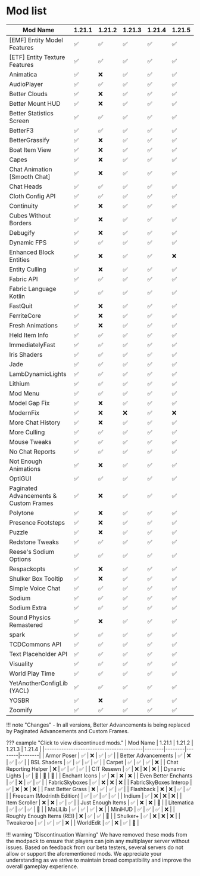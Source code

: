# Mod list

| Mod Name                                | 1.21.1 | 1.21.2 | 1.21.3 | 1.21.4 | 1.21.5 | 1.21.6 | 1.21.7 |
|-----------------------------------------|--------|--------|--------|--------|--------|--------|--------|
| [EMF] Entity Model Features             | ✅     | ✅     | ✅     | ✅     | ✅     | ✅     | ✅     |
| [ETF] Entity Texture Features           | ✅     | ✅     | ✅     | ✅     | ✅     | ✅     | ✅     |
| Animatica                               | ✅     | ❌     | ✅     | ✅     | ✅     | ✅     | ✅     |
| AudioPlayer                             | ✅     | ✅     | ✅     | ✅     | ✅     | ✅     | ✅     |
| Better Clouds                           | ✅     | ❌     | ✅     | ✅     | ✅     | ✅     | ✅     |
| Better Mount HUD                        | ✅     | ❌     | ✅     | ✅     | ✅     | ✅     | ✅     |
| Better Statistics Screen                | ✅     | ✅     | ✅     | ✅     | ✅     | ✅     | ✅     |
| BetterF3                                | ✅     | ✅     | ✅     | ✅     | ✅     | ✅     | ✅     |
| BetterGrassify                          | ✅     | ❌     | ✅     | ✅     | ✅     | ✅     | ✅     |
| Boat Item View                          | ✅     | ❌     | ✅     | ✅     | ✅     | ✅     | ✅     |
| Capes                                   | ✅     | ❌     | ✅     | ✅     | ✅     | ✅     | ✅     |
| Chat Animation [Smooth Chat]            | ✅     | ❌     | ✅     | ✅     | ✅     | ✅     | ✅     |
| Chat Heads                              | ✅     | ✅     | ✅     | ✅     | ✅     | ✅     | ✅     |
| Cloth Config API                        | ✅     | ✅     | ✅     | ✅     | ✅     | ✅     | ✅     |
| Continuity                              | ✅     | ❌     | ✅     | ✅     | ✅     | ❌     | ✅     |
| Cubes Without Borders                   | ✅     | ❌     | ✅     | ✅     | ✅     | ✅     | ✅     |
| Debugify                                | ✅     | ❌     | ✅     | ✅     | ✅     | ❌     | ✅     |
| Dynamic FPS                             | ✅     | ✅     | ✅     | ✅     | ✅     | ✅     | ✅     |
| Enhanced Block Entities                 | ✅     | ❌     | ✅     | ✅     | ❌     | ❌     | ❌     |
| Entity Culling                          | ✅     | ❌     | ✅     | ✅     | ✅     | ✅     | ✅     |
| Fabric API                              | ✅     | ✅     | ✅     | ✅     | ✅     | ✅     | ✅     |
| Fabric Language Kotlin                  | ✅     | ✅     | ✅     | ✅     | ✅     | ✅     | ✅     |
| FastQuit                                | ✅     | ❌     | ✅     | ✅     | ✅     | ✅     | ✅     |
| FerriteCore                             | ✅     | ❌     | ✅     | ✅     | ✅     | ✅     | ✅     |
| Fresh Animations                        | ✅     | ❌     | ✅     | ✅     | ✅     | ✅     | ✅     |
| Held Item Info                          | ✅     | ✅     | ✅     | ✅     | ✅     | ✅     | ✅     |
| ImmediatelyFast                         | ✅     | ✅     | ✅     | ✅     | ✅     | ✅     | ✅     |
| Iris Shaders                            | ✅     | ✅     | ✅     | ✅     | ✅     | ✅     | ✅     |
| Jade                                    | ✅     | ✅     | ✅     | ✅     | ✅     | ✅     | ✅     |
| LambDynamicLights                       | ✅     | ✅     | ✅     | ✅     | ✅     | ✅     | ✅     |
| Lithium                                 | ✅     | ✅     | ✅     | ✅     | ✅     | ✅     | ✅     |
| Mod Menu                                | ✅     | ✅     | ✅     | ✅     | ✅     | ✅     | ✅     |
| Model Gap Fix                           | ✅     | ❌     | ✅     | ✅     | ✅     | ✅     | ✅     |
| ModernFix                               | ✅     | ❌     | ❌     | ✅     | ❌     | ❌     | ❌     |
| More Chat History                       | ✅     | ❌     | ✅     | ✅     | ✅     | ✅     | ✅     |
| More Culling                            | ✅     | ✅     | ✅     | ✅     | ✅     | ✅     | ✅     |
| Mouse Tweaks                            | ✅     | ✅     | ✅     | ✅     | ✅     | ✅     | ✅     |
| No Chat Reports                         | ✅     | ✅     | ✅     | ✅     | ✅     | ✅     | ✅     |
| Not Enough Animations                   | ✅     | ❌     | ✅     | ✅     | ✅     | ✅     | ✅     |
| OptiGUI                                 | ✅     | ✅     | ✅     | ✅     | ✅     | ✅     | ✅     |
| Paginated Advancements & Custom Frames  | ✅     | ❌     | ✅     | ✅     | ✅     | ✅     | ✅     |
| Polytone                                | ✅     | ❌     | ✅     | ✅     | ✅     | ❌     | ❌     |
| Presence Footsteps                      | ✅     | ❌     | ✅     | ✅     | ✅     | ❌     | ❌     |
| Puzzle                                  | ✅     | ❌     | ✅     | ✅     | ✅     | ✅     | ✅     |
| Redstone Tweaks                         | ✅     | ✅     | ✅     | ✅     | ✅     | ✅     | ✅     |
| Reese's Sodium Options                  | ✅     | ✅     | ✅     | ✅     | ✅     | ✅     | ✅     |
| Respackopts                             | ✅     | ❌     | ✅     | ✅     | ✅     | ✅     | ✅     |
| Shulker Box Tooltip                     | ✅     | ❌     | ✅     | ✅     | ✅     | ✅     | ✅     |
| Simple Voice Chat                       | ✅     | ✅     | ✅     | ✅     | ✅     | ✅     | ✅     |
| Sodium                                  | ✅     | ✅     | ✅     | ✅     | ✅     | ✅     | ✅     |
| Sodium Extra                            | ✅     | ✅     | ✅     | ✅     | ✅     | ✅     | ✅     |
| Sound Physics Remastered                | ✅     | ❌     | ✅     | ✅     | ✅     | ✅     | ✅     |
| spark                                   | ✅     | ✅     | ✅     | ✅     | ✅     | ✅     | ✅     |
| TCDCommons API                          | ✅     | ✅     | ✅     | ✅     | ✅     | ✅     | ✅     |
| Text Placeholder API                    | ✅     | ✅     | ✅     | ✅     | ✅     | ✅     | ✅     |
| Visuality                               | ✅     | ✅     | ✅     | ✅     | ✅     | ✅     | ✅     |
| World Play Time                         | ✅     | ✅     | ✅     | ✅     | ✅     | ❌     | ❌     |
| YetAnotherConfigLib (YACL)              | ✅     | ✅     | ✅     | ✅     | ✅     | ✅     | ✅     |
| YOSBR                                   | ✅     | ❌     | ✅     | ✅     | ✅     | ✅     | ✅     |
| Zoomify                                 | ✅     | ✅     | ✅     | ✅     | ✅     | ✅     | ✅     |

!!! note "Changes"
    - In all versions, Better Advancements is being replaced by Paginated Advancements and Custom Frames.

??? example "Click to view discontinued mods."
    | Mod Name                                | 1.21.1 | 1.21.2 | 1.21.3 | 1.21.4 |
    |-----------------------------------------|--------|--------|--------|--------|
    | Armor Poser                             | ✅     | ❌     | ✅     | ✅     |
    | Better Advancements                     | ✅     | ❌     | ✅     | ✅     |
    | BSL Shaders                             | ✅     | ✅     | ✅     | ✅     |
    | Carpet                                  | ✅     | ✅     | ✅     | ❌     |
    | Chat Reporting Helper                  | ❌     | ✅     | ✅     | ✅     |
    | CIT Resewn                              | ✅     | ❌     | ❌     | ❌     |
    | Dynamic Lights                          | ✅     | 🛑     | 🛑     | 🛑     |
    | Enchant Icons                           | ✅     | ❌     | ❌     | ❌     |
    | Even Better Enchants                   | ✅     | ❌     | ✅     | ✅     |
    | FabricSkyboxes                         | ✅     | ❌     | ❌     | ❌     |
    | FabricSkyBoxes Interop                 | ✅     | ❌     | ❌     | ❌     |
    | Fast Better Grass                      | ❌     | ✅     | ✅     | ✅     |
    | Flashback                               | ❌     | ❌     | ✅     | ✅     |
    | Freecam (Modrinth Edition)             | ✅     | ✅     | ✅     | ✅     |
    | Indium                                  | ✅     | ❌     | ❌     | ❌     |
    | Item Scroller                            | ❌     | ❌     | ✅     | ✅     |
    | Just Enough Items                      | ✅     | ❌     | ❌     | 🛑     |
    | Litematica                              | ✅     | ✅     | ✅     | 🛑     |
    | MaLiLib                                 | ✅     | ✅     | ✅     | ❌     |
    | MiniHUD                                 | ✅     | ✅     | ✅     | ❌     |
    | Roughly Enough Items (REI)             | ❌     | ✅     | ✅     | 🛑     |
    | Shulker+                               | ✅     | ❌     | ❌     | ❌     |
    | Tweakeroo                              | ✅     | ✅     | ✅     | ❌     |
    | WorldEdit                              | ✅     | ❌     | ✅     | 🛑     |

!!! warning "Discontinuation Warning"
    We have removed these mods from the modpack to ensure that players can join any multiplayer server without issues. Based on feedback from our beta testers, several servers do not allow or support the aforementioned mods. We appreciate your understanding as we strive to maintain broad compatibility and improve the overall gameplay experience.

